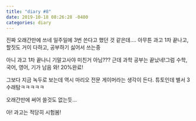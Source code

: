 ```yaml
---
title: "diary #8"
date: 2019-10-18 08:26:28 -0400
categories: diary
---
```


진짜 오래간만에 쓰네 일주일에 3번 쓴다고 했던 것 같은데....
아무튼 과고 1차 끝나고, 할짓도 거이 다하고, 공부하기 싫어서 쓰는중

아니 과고 1차 끝나니 기말고사야 미친거 아님???
근데 과학 공부는 끝났네!그럼 수학, 국어, 영어, 기가 남음
와! 20%완료!

그보다 지금 녹두로 보는데 역시 마리오 전문 게이머라는 생각이 든다.
튜토인데 별서 3수래탐ㅋㅋㅋㅋㅋ

오래간만에 써어 쓸것도 없는듯...

아! 과고는 적당히 시험봄!
